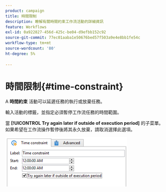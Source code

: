 ```yaml
---
product: campaign
title: 時間限制
description: 瞭解有關時間約束工作流活動的詳細資訊
feature: Workflows
exl-id: 0a922827-456d-425c-be04-d9efbb152c92
source-git-commit: 77ec01aaba1e50676bed57f503a9e4e8bb1fe54c
workflow-type: tm+mt
source-wordcount: '80'
ht-degree: 5%

---
```


# 時間限制{#time-constraint}

A **時間約束** 活動可以延遲任務的執行或放棄任務。

輸入活動的標籤，並指定必須暫停工作流任務的時間範圍。

當 **[!UICONTROL Try again later if outside of execution period]** 的子菜單。 如果希望在工作流操作暫停後將其永久放棄，請取消選擇此選項。

![](assets/s_user_scheduled_wait.png)
